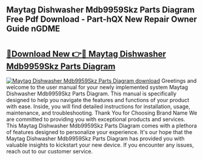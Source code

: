 ## Maytag Dishwasher Mdb9959Skz Parts Diagram Free Pdf Download - Part-hQX New Repair Owner Guide nGDME

# <h2><a href="http://dfp5c2n.blite.top/?on=Maytag+Dishwasher+Mdb9959Skz+Parts+Diagram">🔗Download New 👉🔴 Maytag Dishwasher Mdb9959Skz Parts Diagram</a></h2>

[![Maytag Dishwasher Mdb9959Skz Parts Diagram download](https://i.imgur.com/lujVjoI.png)](http://dfp5c2n.blite.top/?on=Maytag+Dishwasher+Mdb9959Skz+Parts+Diagram)
Greetings and welcome to the user manual for your newly implemented system Maytag Dishwasher Mdb9959Skz Parts Diagram. This manual is specifically designed to help you navigate the features and functions of your product with ease. Inside, you will find detailed instructions for installation, usage, maintenance, and troubleshooting. Thank You for Choosing Brand Name We are committed to providing you with exceptional products and services. This Maytag Dishwasher Mdb9959Skz Parts Diagram comes with a plethora of features designed to personalize your experience. It's our hope that the Maytag Dishwasher Mdb9959Skz Parts Diagram has provided you with valuable insights to kickstart your new device. If you encounter any issues, reach out to our customer service.
